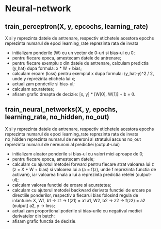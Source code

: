 # Neural-network

train_perceptron(X, y, epcochs, learning_rate)
-
X si y reprezinta datele de antrenare, respectiv etichetele acestora
epochs reprezinta numarul de epoci
learning_rate reprezinta rata de invata
- initializam ponderile (W) cu un vector de 0-uri si bias-ul cu 0;
- pentru fiecare epoca, amestecam datele de antrenare;
- pentru fiecare exemplu x din datele de antrenare, calculam predictia (y_hat) dupa formula: x * W + bias;
- calculam eroare (loss) pentru exemplul x dupa formula: (y_hat-y)^2 / 2, unde y reprezinta eticheta lui x;
- actualizam ponderile si bias-ul;
- calculam acuratetea;
- afisam grafic dreapta de decizie: [x, y] * [W[0], W[1]] + b = 0.

train_neural_networks(X, y, epochs, learning_rate, no_hidden, no_out)
-
X si y reprezinta datele de antrenare, respectiv etichetele acestora
epochs reprezinta numarul de epoci
learning_rate reprezinta rata de invata
no_hidden reprezinta numarul de nereroni al stratului ascuns
no_out reprezinta numarul de nereuroni al predictiei (output-ului)
- initializam aleator ponderile si bias-ul cu valori mici aproape de 0;
- pentru fiecare epoca, amestecam datele;
- calculam cu ajurotul metodei forward pentru fiecare strat valoarea lui z (z = X * W + bias) si valoarea lui a (a = f(z), unde f reprezinta functia de activare), iar valoarea finala a lui a reprezinta predictia retelei (output-ul);
- calculam valorea functiei de eroare si acuratetea;
- calculam cu ajutorul metodei backward derivata functiei de eroare pe directiile ponderilor, respectiv a fiecarui bias folosind regula de inlantuire: 
X, W1, b1 -> z1 -> f(z1) = a1
a1, W2, b2 -> z2 -> f(z2) = a2 (output)
a2, y -> loss;
- actualizam proportional poderile si bias-urile cu negativul mediei derivatelor din batch;
- afisam grafic functia de decizie.
